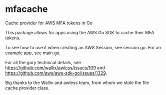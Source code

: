 # mfacache
Cache provider for AWS MFA tokens in Go

This package allows for apps using the AWS Go SDK to cache their MFA tokens.

To see how to use it when creating an AWS Session, see session.go. For an example app, see main.go.

For all the gory technical details, see https://github.com/wallix/awless/issues/109 and
https://github.com/aws/aws-sdk-go/issues/1329.

Big thanks to the Wallix and awless team, from whom we stole the file cache provider class.
